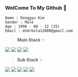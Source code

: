 ### WelCome To My Github 👋
```
Name : Donggyu Kim
Gender : Male
Age : 1998 - 08 - 12 (25)
Email : ehdrbsla12000@gmail.com
```
> __Main Stack__ ✨


<img src="https://img.shields.io/badge/JAVA-007396?style=for-the-badge&logo=java&logoColor=white"> <img src="https://img.shields.io/badge/Python-3776AB?style=for-the-badge&logo=Python&logoColor=white"> <img src="https://img.shields.io/badge/Android-3DDC84?style=for-the-badge&logo=Android&logoColor=white"> <img src="https://img.shields.io/badge/C++-1B6AC6?style=for-the-badge&logo=c%2B%2B&logoColor=white">

> __Sub Stack__ ✨


<img src="https://img.shields.io/badge/linux-FF9E2A?style=for-the-badge&logo=linux&logoColor=white"> <img src="https://img.shields.io/badge/GitHub-181717?style=for-the-badge&logo=GitHub&logoColor=white"> <img src="https://img.shields.io/badge/Firebase-0E85CD?style=for-the-badge&logo=Firebase&logoColor=white"> <img src="https://img.shields.io/badge/MongoDB-47A248?style=for-the-badge&logo=MongoDB&logoColor=white"> <img src="https://img.shields.io/badge/Raspberry Pi-A22846?style=for-the-badge&logo=Raspberry Pi&logoColor=white"> 
